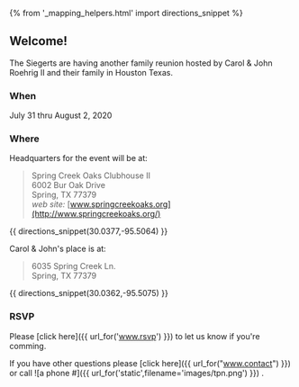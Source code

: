{% from '_mapping_helpers.html' import directions_snippet %}

## Welcome!

The Siegerts are having another family reunion hosted by Carol & John Roehrig II 
and their family in Houston Texas.

### When

July 31 thru August 2, 2020

### Where

Headquarters for the event will be at:

>	Spring Creek Oaks Clubhouse II  
>	6002 Bur Oak Drive  
>	Spring, TX 77379  
>	*web site:* [www.springcreekoaks.org](http://www.springcreekoaks.org/)

{{ directions_snippet(30.0377,-95.5064) }}

Carol & John's place is at:

>	6035 Spring Creek Ln.  
>	Spring, TX 77379

{{ directions_snippet(30.0362,-95.5075) }}

### RSVP

Please [click here]({{ url_for('www.rsvp') }}) to let us know if you're comming. 

If you have other questions please [click here]({{ url_for("www.contact") }}) or call 
![a phone #]({{ url_for('static',filename='images/tpn.png') }})
.

